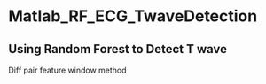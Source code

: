 # Matlab_RF_ECG_TwaveDetection
Using Random Forest to Detect T wave
------
Diff pair feature
window method

